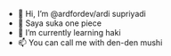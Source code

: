 - 👋 Hi, I’m @ardfordev/ardi supriyadi
- 👀 Saya suka one piece
- 🌱 I’m currently learning haki
- 📫 You can call me with den-den mushi

<!---
ardfordev/ardfordev is a ✨ special ✨ repository because its `README.md` (this file) appears on your GitHub profile.
You can click the Preview link to take a look at your changes.
--->
